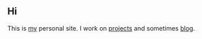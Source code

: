 ## Hi ##

This is [my][0] personal site. I work on [projects][1] and sometimes [blog][2].

[0]:/about
[1]:/projects
[2]:http://blog.ljs.io
